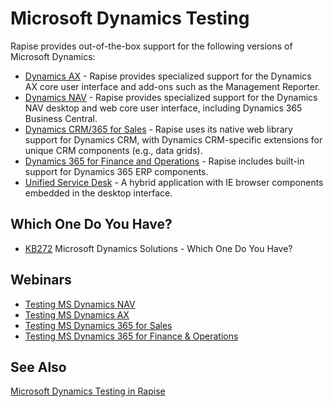 # Microsoft Dynamics Testing

Rapise provides out-of-the-box support for the following versions of Microsoft Dynamics:

- [Dynamics AX](/Guide/dynamics_ax/) - Rapise provides specialized support for the Dynamics AX core user interface and add-ons such as the Management Reporter.
- [Dynamics NAV](/Guide/dynamics_nav/) - Rapise provides specialized support for the Dynamics NAV desktop and web core user interface, including Dynamics 365 Business Central.
- [Dynamics CRM/365 for Sales](/Guide/dynamics_crm/) - Rapise uses its native web library support for Dynamics CRM, with Dynamics CRM-specific extensions for unique CRM components (e.g., data grids).
- [Dynamics 365 for Finance and Operations](/Guide/dynamics_365/) - Rapise includes built-in support for Dynamics 365 ERP components.
- [Unified Service Desk](/Guide/unified_service_desk/) - A hybrid application with IE browser components embedded in the desktop interface.

## Which One Do You Have?

- [KB272](https://www.inflectra.com/Support/KnowledgeBase/KB272.aspx) Microsoft Dynamics Solutions - Which One Do You Have?

## Webinars

- [Testing MS Dynamics NAV](https://youtu.be/ZBRBdNnFl-0)
- [Testing MS Dynamics AX](https://youtu.be/aIh8sMTkQ18)
- [Testing MS Dynamics 365 for Sales](https://youtu.be/mV7xKc7tdrc)
- [Testing MS Dynamics 365 for Finance & Operations](https://youtu.be/nZYc2qqJtWA)

## See Also

[Microsoft Dynamics Testing in Rapise](/Guide/microsoft_dynamics/)